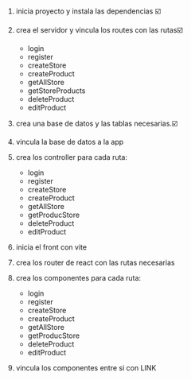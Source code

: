 1. inicia proyecto y instala las dependencias ☑️
2. crea el servidor y vincula los routes con las rutas☑️
    - login
    - register
    - createStore
    - createProduct
    - getAllStore
    - getStoreProducts
    - deleteProduct
    - editProduct

3. crea una base de datos y las tablas necesarias.☑️
4. vincula la base de datos a la app
5. crea los controller para cada ruta:
     - login
    - register
    - createStore
    - createProduct
    - getAllStore
    - getProducStore
    - deleteProduct
    - editProduct

6. inicia el front con vite
7. crea los router de react con las rutas necesarias
8. crea los componentes para cada ruta:
    - login
    - register
    - createStore
    - createProduct
    - getAllStore
    - getProducStore
    - deleteProduct
    - editProduct      
9. vincula los componentes entre si con LINK  